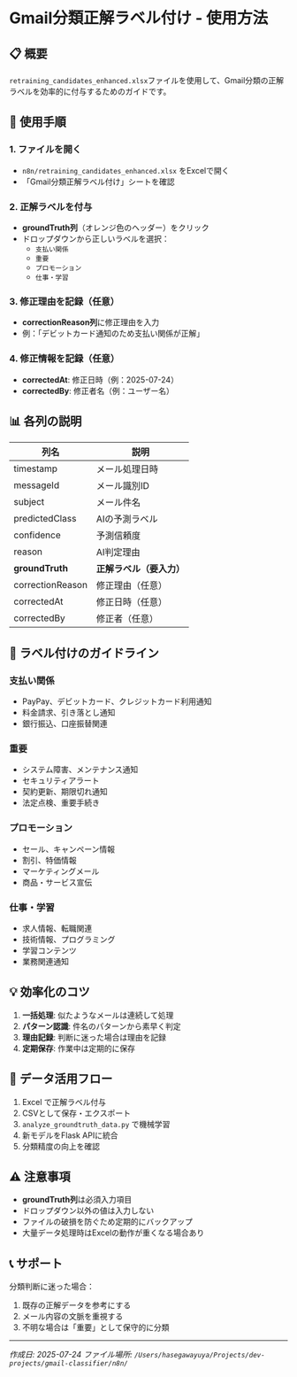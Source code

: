 # Gmail分類正解ラベル付け - 使用方法

## 📋 概要
`retraining_candidates_enhanced.xlsx`ファイルを使用して、Gmail分類の正解ラベルを効率的に付与するためのガイドです。

## 🚀 使用手順

### 1. ファイルを開く
- `n8n/retraining_candidates_enhanced.xlsx` をExcelで開く
- 「Gmail分類正解ラベル付け」シートを確認

### 2. 正解ラベルを付与
- **groundTruth列**（オレンジ色のヘッダー）をクリック
- ドロップダウンから正しいラベルを選択：
  - `支払い関係`
  - `重要`
  - `プロモーション` 
  - `仕事・学習`

### 3. 修正理由を記録（任意）
- **correctionReason列**に修正理由を入力
- 例：「デビットカード通知のため支払い関係が正解」

### 4. 修正情報を記録（任意）
- **correctedAt**: 修正日時（例：2025-07-24）
- **correctedBy**: 修正者名（例：ユーザー名）

## 📊 各列の説明

| 列名 | 説明 |
|------|------|
| timestamp | メール処理日時 |
| messageId | メール識別ID |
| subject | メール件名 |
| predictedClass | AIの予測ラベル |
| confidence | 予測信頼度 |
| reason | AI判定理由 |
| **groundTruth** | **正解ラベル（要入力）** |
| correctionReason | 修正理由（任意） |
| correctedAt | 修正日時（任意） |
| correctedBy | 修正者（任意） |

## 🎯 ラベル付けのガイドライン

### 支払い関係
- PayPay、デビットカード、クレジットカード利用通知
- 料金請求、引き落とし通知
- 銀行振込、口座振替関連

### 重要
- システム障害、メンテナンス通知
- セキュリティアラート
- 契約更新、期限切れ通知
- 法定点検、重要手続き

### プロモーション
- セール、キャンペーン情報
- 割引、特価情報
- マーケティングメール
- 商品・サービス宣伝

### 仕事・学習
- 求人情報、転職関連
- 技術情報、プログラミング
- 学習コンテンツ
- 業務関連通知

## 💡 効率化のコツ

1. **一括処理**: 似たようなメールは連続して処理
2. **パターン認識**: 件名のパターンから素早く判定
3. **理由記録**: 判断に迷った場合は理由を記録
4. **定期保存**: 作業中は定期的に保存

## 🔄 データ活用フロー

1. Excel で正解ラベル付与
2. CSVとして保存・エクスポート
3. `analyze_groundtruth_data.py` で機械学習
4. 新モデルをFlask APIに統合
5. 分類精度の向上を確認

## ⚠️ 注意事項

- **groundTruth列**は必須入力項目
- ドロップダウン以外の値は入力しない
- ファイルの破損を防ぐため定期的にバックアップ
- 大量データ処理時はExcelの動作が重くなる場合あり

## 📞 サポート

分類判断に迷った場合：
1. 既存の正解データを参考にする
2. メール内容の文脈を重視する
3. 不明な場合は「重要」として保守的に分類

---
*作成日: 2025-07-24*
*ファイル場所: `/Users/hasegawayuya/Projects/dev-projects/gmail-classifier/n8n/`*

